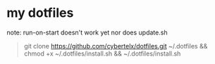 # my dotfiles

note: run-on-start doesn't work yet nor does update.sh

> git clone https://github.com/cybertelx/dotfiles.git ~/.dotfiles && chmod +x ~/.dotfiles/install.sh && ~/.dotfiles/install.sh
